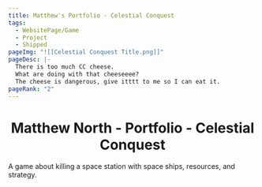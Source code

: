 ```yaml
---
title: Matthew's Portfolio - Celestial Conquest
tags:
  - WebsitePage/Game
  - Project
  - Shipped
pageImg: "![[Celestial Conquest Title.png]]"
pageDesc: |-
  There is too much CC cheese. 
  What are doing with that cheeseeee?
  The cheese is dangerous, give itttt to me so I can eat it.
pageRank: "2"
---
```

# <center>Matthew North - Portfolio - Celestial Conquest</center>
A game about killing a space station with space ships, resources, and strategy.
